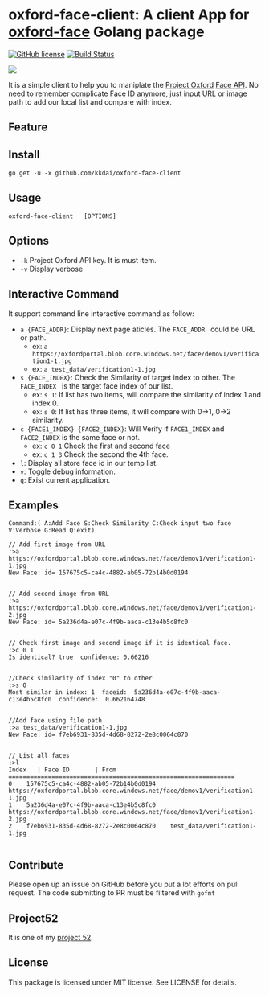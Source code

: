 oxford-face-client: A client App for [oxford-face](http://github.com/kkdai/oxford-face) Golang package
======================
[![GitHub license](https://img.shields.io/badge/license-MIT-blue.svg)](https://raw.githubusercontent.com/kkdai/oxford-face-client/master/LICENSE) [![Build Status](https://travis-ci.org/kkdai/oxford-face-client.svg)](https://travis-ci.org/kkdai/oxford-face-client)

![](https://camo.githubusercontent.com/71f5a0a445474d8412fad833c73be9b57f66c2c8/68747470733a2f2f7777772e70726f6a6563746f78666f72642e61692f696d616765732f6272696768742f666163652f466163654150492d4d61696e2e706e67)

It is a simple client to help you to maniplate the [Project Oxford](https://www.projectoxford.ai/) [Face API](https://www.projectoxford.ai/face). No need to remember complicate Face ID anymore, just input URL or image path to add our local list and compare with index.

Feature
--------------


Install
--------------

```
go get -u -x github.com/kkdai/oxford-face-client
```

Usage
---------------------

```
oxford-face-client   [OPTIONS]
```



Options
---------------

- `-k` Project Oxford API key. It is must item.
- `-v` Display verbose


Interactive Command
---------------

It support command line interactive command as follow:

- `a {FACE_ADDR}`: Display next page aticles. The `FACE_ADDR ` could be URL or path. 
	- ex: `a https://oxfordportal.blob.core.windows.net/face/demov1/verification1-1.jpg`
	- ex: `a test_data/verification1-1.jpg`
- `s {FACE_INDEX}`: Check the Similarity of target index to other. The `FACE_INDEX ` is the target face index of our list.
	- ex: `s 1`: If list has two items, will compare the similarity of index 1 and index 0.
	- ex: `s 0`: If list has three items, it will compare with 0->1, 0->2 similarity.
- `c {FACE1_INDEX} {FACE2_INDEX}`: Will Verify if `FACE1_INDEX` and `FACE2_INDEX` is the same face or not.
	- ex: `c 0 1` Check the first and second face
	- ex: `c 1 3` Check the second the 4th face.
- `l`: Display all store face id in our temp list.
- `v`: Toggle debug information.
- `q`: Exist current application.

Examples
---------------

```
Command:( A:Add Face S:Check Similarity C:Check input two face  V:Verbose G:Read Q:exit)

// Add first image from URL
:>a https://oxfordportal.blob.core.windows.net/face/demov1/verification1-1.jpg
New Face: id= 157675c5-ca4c-4882-ab05-72b14b0d0194


// Add second image from URL
:>a https://oxfordportal.blob.core.windows.net/face/demov1/verification1-2.jpg
New Face: id= 5a236d4a-e07c-4f9b-aaca-c13e4b5c8fc0


// Check first image and second image if it is identical face.
:>c 0 1
Is identical? true  confidence: 0.66216


//Check similarity of index "0" to other
:>s 0
Most similar in index: 1  faceid:  5a236d4a-e07c-4f9b-aaca-c13e4b5c8fc0  confidence:  0.662164748


//Add face using file path
:>a test_data/verification1-1.jpg
New Face: id= f7eb6931-835d-4d68-8272-2e8c0064c870


// List all faces
:>l
Index 	| Face ID 		| From
===============================================================
0 	 157675c5-ca4c-4882-ab05-72b14b0d0194 	 https://oxfordportal.blob.core.windows.net/face/demov1/verification1-1.jpg
1 	 5a236d4a-e07c-4f9b-aaca-c13e4b5c8fc0 	 https://oxfordportal.blob.core.windows.net/face/demov1/verification1-2.jpg
2 	 f7eb6931-835d-4d68-8272-2e8c0064c870 	 test_data/verification1-1.jpg


```
     

Contribute
---------------

Please open up an issue on GitHub before you put a lot efforts on pull request.
The code submitting to PR must be filtered with `gofmt`


Project52
---------------

It is one of my [project 52](https://github.com/kkdai/project52).


License
---------------

This package is licensed under MIT license. See LICENSE for details.

